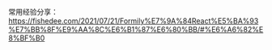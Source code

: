 常用经验分享：https://fishedee.com/2021/07/21/Formily%E7%9A%84React%E5%BA%93%E7%BB%8F%E9%AA%8C%E6%B1%87%E6%80%BB/#%E6%A6%82%E8%BF%B0